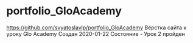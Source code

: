 # portfolio_GloAcademy

https://github.com/svyatoslavlp/portfolio_GloAcademy
Вёрстка сайта к уроку Glo Academy
Создан 2020-01-22
Состояние - Урок 2 пройден
